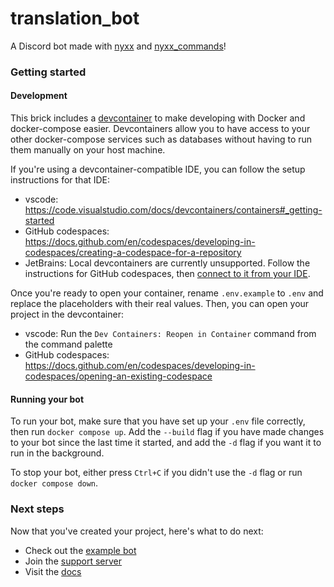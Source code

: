 # translation_bot

A Discord bot made with [nyxx](https://pub.dev/packages/nyxx) and [nyxx_commands](https://pub.dev/packages/nyxx_commands)!

### Getting started
#### Development
This brick includes a [devcontainer](https://code.visualstudio.com/docs/devcontainers/containers) to make developing with Docker and docker-compose easier. Devcontainers allow you to have access to your other docker-compose services such as databases without having to run them manually on your host machine.

If you're using a devcontainer-compatible IDE, you can follow the setup instructions for that IDE:
- vscode: https://code.visualstudio.com/docs/devcontainers/containers#_getting-started
- GitHub codespaces: https://docs.github.com/en/codespaces/developing-in-codespaces/creating-a-codespace-for-a-repository
- JetBrains: Local devcontainers are currently unsupported. Follow the instructions for GitHub codespaces, then [connect to it from your IDE](https://docs.github.com/en/codespaces/developing-in-codespaces/opening-an-existing-codespace?tool=jetbrains).

Once you're ready to open your container, rename `.env.example` to `.env` and replace the placeholders with their real values. Then, you can open your project in the devcontainer:
- vscode: Run the  `Dev Containers: Reopen in Container` command from the command palette
- GitHub codespaces: https://docs.github.com/en/codespaces/developing-in-codespaces/opening-an-existing-codespace

#### Running your bot
To run your bot, make sure that you have set up your `.env` file correctly, then run `docker compose up`. Add the `--build` flag if you have made changes to your bot since the last time it started, and add the `-d` flag if you want it to run in the background.

To stop your bot, either press `Ctrl+C` if you didn't use the `-d` flag or run `docker compose down`.

### Next steps

Now that you've created your project, here's what to do next:
- Check out the [example bot](https://github.com/nyxx-discord/running_on_dart)
- Join the [support server](https://discord.gg/nyxx)
- Visit the [docs](https://pub.dev/documentation/nyxx_commands/latest)

<!--
TODO: Describe your app here

You can describe how to run it, what it does or link to a support server.
-->
